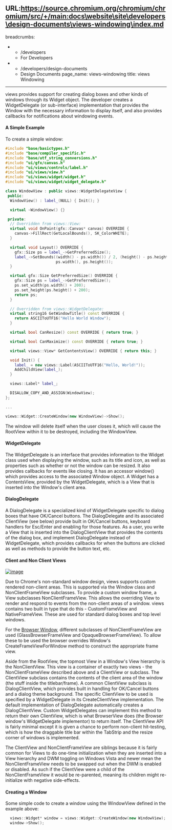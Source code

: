 URL:https://source.chromium.org/chromium/chromium/src/+/main:docs\website\site\developers\design-documents\views-windowing\index.md
---
breadcrumbs:
- - /developers
  - For Developers
- - /developers/design-documents
  - Design Documents
page_name: views-windowing
title: views Windowing
---

views provides support for creating dialog boxes and other kinds of windows
through its Widget object. The developer creates a WidgetDelegate (or
sub-interface) implementation that provides the Window with the necessary
information to display itself, and also provides callbacks for notifications
about windowing events.

#### A Simple Example

To create a simple window:

```c++
#include "base/basictypes.h"
#include "base/compiler_specific.h"
#include "base/utf_string_conversions.h"
#include "ui/gfx/canvas.h"
#include "ui/views/controls/label.h"
#include "ui/views/view.h"
#include "ui/views/widget/widget.h"
#include "ui/views/widget/widget_delegate.h"

class WindowView : public views::WidgetDelegateView {
 public:
  WindowView() : label_(NULL) { Init(); }

  virtual ~WindowView() {}

 private:
  // Overridden from views::View:
  virtual void OnPaint(gfx::Canvas* canvas) OVERRIDE {
    canvas->FillRect(GetLocalBounds(), SK_ColorWHITE);
  }

  virtual void Layout() OVERRIDE {
    gfx::Size ps = label_->GetPreferredSize();
    label_->SetBounds((width() - ps.width()) / 2, (height() - ps.height()) / 2,
                      ps.width(), ps.height());
  }

  virtual gfx::Size GetPreferredSize() OVERRIDE {
    gfx::Size ps = label_->GetPreferredSize();
    ps.set_width(ps.width() + 200);
    ps.set_height(ps.height() + 200);
    return ps;
  }

  // Overridden from views::WidgetDelegate:
  virtual string16 GetWindowTitle() const OVERRIDE {
    return ASCIIToUTF16("Hello World Window");
  }

  virtual bool CanResize() const OVERRIDE { return true; }

  virtual bool CanMaximize() const OVERRIDE { return true; }

  virtual views::View* GetContentsView() OVERRIDE { return this; }

  void Init() {
    label_ = new views::Label(ASCIIToUTF16("Hello, World!"));
    AddChildView(label_);
  }

  views::Label* label_;

  DISALLOW_COPY_AND_ASSIGN(WindowView);
};

...

views::Widget::CreateWindow(new WindowView)->Show();
```

The window will delete itself when the user closes it, which will cause the
RootView within it to be destroyed, including the WindowView.

#### WidgetDelegate

The WidgetDelegate is an interface that provides information to the Widget class
used when displaying the window, such as its title and icon, as well as
properties such as whether or not the window can be resized. It also provides
callbacks for events like closing. It has an accessor window() which provides
access to the associated Window object. A Widget has a ContentsView, provided by
the WidgetDelegate, which is a View that is inserted into the Window's client
area.

#### DialogDelegate

A DialogDelegate is a specialized kind of WidgetDelegate specific to dialog
boxes that have OK/Cancel buttons. The DialogDelegate and its associated
ClientView (see below) provide built in OK/Cancel buttons, keyboard handlers for
Esc/Enter and enabling for those features. As a user, you write a View that is
inserted into the DialogClientView that provides the contents of the dialog box,
and implement DialogDelegate instead of WidgetDelegate, which provides callbacks
for when the buttons are clicked as well as methods to provide the button text,
etc.

#### Client and Non Client Views

[<img alt="image"
src="/developers/design-documents/views-windowing/NonClientView.png">](/developers/design-documents/views-windowing/NonClientView.png)

Due to Chrome's non-standard window design, views supports custom rendered
non-client areas. This is supported via the Window class and NonClientFrameView
subclasses. To provide a custom window frame, a View subclasses
NonClientFrameView. This allows the overriding View to render and respond to
events from the non-client areas of a window. views contains two built in type
that do this - CustomFrameView and NativeFrameView. These are used for standard
dialog boxes and top level windows.

For the [Browser Window](/developers/design-documents/browser-window), different
subclasses of NonClientFrameView are used (GlassBrowserFrameView and
OpaqueBrowserFrameView). To allow these to be used the browser overrides
Window's CreateFrameViewForWindow method to construct the appropriate frame
view.

Aside from the RootView, the topmost View in a Window's View hierarchy is the
NonClientView. This view is a container of exactly two views - the
NonClientFrameView described above and a ClientView or subclass. The ClientView
subclass contains the contents of the client area of the window (the stuff
inside the titlebar/frame). A common ClientView subclass is DialogClientView,
which provides built in handling for OK/Cancel buttons and a dialog theme
background. The specific ClientView to be used is specified by a WidgetDelegate
in its CreateClientView implementation. The default implementation of
DialogDelegate automatically creates a DialogClientView. Custom WidgetDelegates
can implement this method to return their own ClientView, which is what
BrowserView does (the Browser window's WidgetDelegate implementor) to return
itself. The ClientView API is fairly minimal except it is given a chance to
perform non-client hit-testing, which is how the draggable title bar within the
TabStrip and the resize corner of windows is implemented.

The ClientView and NonClientFrameView are siblings because it is fairly common
for Views to do one-time initialization when they are inserted into a View
hierarchy and DWM toggling on Windows Vista and newer mean the
NonClientFrameView needs to be swapped out when the DWM is enabled or disabled.
As such if the ClientView were a child of the NonClientFrameView it would be
re-parented, meaning its children might re-initialize with negative
side-effects.

#### Creating a Window

Some simple code to create a window using the WindowView defined in the example
above:

```c++
  views::Widget* window = views::Widget::CreateWindow(new WindowView);
  window->Show();
```
